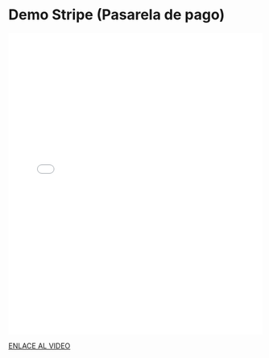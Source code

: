 # Demo Stripe (Pasarela de pago)

<MDXLayout>
  <embed src="/assets/files/Demo%20stripe-38aabd2d5ef278adba6cd36144ffa5d4.mp4" type="video/mp4" width="100%" height="600px" />
</MDXLayout>

[ENLACE AL VIDEO](../../static/videos/Demo%20stripe.mp4)
